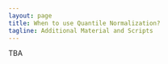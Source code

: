 ```yaml
---
layout: page
title: When to use Quantile Normalization? 
tagline: Additional Material and Scripts
---
```


TBA
